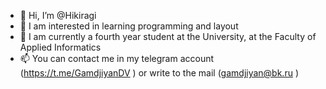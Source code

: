 - 👋 Hi, I’m @Hikiragi
- 👀 I am interested in learning programming and layout
- 🌱 I am currently a fourth year student at the University, at the Faculty of Applied Informatics
- 📫 You can contact me in my telegram account (https://t.me/GamdjiyanDV ) or write to the mail (gamdjiyan@bk.ru )

<!---
Hikiragi/Hikiragi is a ✨ special ✨ repository because its `README.md` (this file) appears on your GitHub profile.
You can click the Preview link to take a look at your changes.
--->
